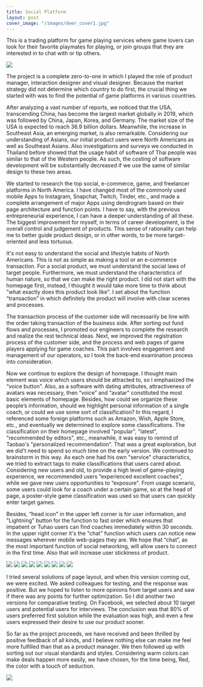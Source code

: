 ```yaml
---
title: Social Platform
layout: post
cover_image: "/images/deer_cover1.jpg"
---
```

This is a trading platform for game playing services where game lovers can look for their favorite playmates for playing, or join groups that they are interested in to chat with or tip others.

![](/images/deer_1.jpg)

The project is a complete zero-to-one in which I played the role of product manager, interaction designer and visual designer. Because the market strategy did not determine which country to do first, the crucial thing we started with was to find the potential of game platforms in various countries.

After analyzing a vast number of reports, we noticed that the USA, transcending China, has become the largest market globally in 2019, which was followed by China, Japan, Korea, and Germany. The market size of the USA is expected to reach 36.9 billion dollars. Meanwhile, the increase in Southeast Asia, an emerging market, is also remarkable. Considering our understanding of Asians, our initial product users were North Americans as well as Southeast Asians. Also investigations and surveys we conducted in Thailand before showed that the usage habit of software of Thai people was similar to that of the Western people. As such, the costing of software development will be substantially decreased if we use the same of similar design to these two areas.

We started to research the top social, e-commerce, game, and freelancer platforms in North America. I have changed most of the commonly used mobile Apps to Instagram, Snapchat, Twitch, Tinder, etc., and made a complete arrangement of major Apps using dendrogram based on their page architecture and function points. I have to say, with the previous entrepreneurial experience, I can have a deeper understanding of all these. The biggest improvement for myself, in terms of career development, is the overall control and judgement of products. This sense of rationality can help me to better guide product design, or in other words, to be more target-oriented and less tortuous.

It's not easy to understand the social and lifestyle habits of North Americans. This is not as simple as making a tool or an e-commerce transaction. For a social product, we must understand the social laws of target people. Furthermore, we must understand the characteristics of human nature, so that we can make the right product. I did not start with the homepage first, instead, I thought it would take more time to think about "what exactly does this product look like". I set about the function “transaction” in which definitely the product will involve with clear scenes and processes.

The transaction process of the customer side will necessarily be line with the order taking transaction of the business side. After sorting out fund flows and processes, I promoted our engineers to complete the research and realize the rest technical ideas. Next, we improved the registration process of the customer side, and the process and web pages of game players applying for game coaches. This part involves engagement and management of our operators, so I took the back-end examination process into consideration.

Now we continue to explore the design of homepage. I thought main element was voice which users should be attracted to, so I emphasized the “voice button". Also, as a software with dating attributes, attractiveness of avatars was necessary, then “voice” and “avatar" constituted the most basic elements of homepage. Besides, how could we organize these people’s information, should we highlight personal information of a single coach, or could we use some sort of classification? In this regard, I referenced some foreign platforms such as Amazon, Wish, Apple Store, etc., and eventually we determined to explore some classifications. The classification on their homepage involved "popular", "latest", "recommended by editors", etc., meanwhile, it was easy to remind of Taobao's "personalized recommendation". That was a great exploration, but we did't need to spend so much time on the early version. We continued to brainstorm in this way. As each one had his own "service" characteristics, we tried to extract tags to make classifications that users cared about. Considering new users and old, to provide a high level of game-playing experience, we recommended users “experienced excellent coaches", while we gave new users opportunities to “exposure". From usage scenario, some users could look for a coach under a certain game, so at the head of page, a poster-style game classification was used so that users can quickly enter target games.

Besides,  “head icon" in the upper left corner is for user information, and "Lightning" button for the function to fast order which ensures that impatient or Tuhao users can find coaches immediately within 30 seconds. In the upper right corner it's the "chat" function which users can notice new messages wherever mobile web-pages they are. We hope that “chat”, as the most important function of social networking, will allow users to connect in the first time. Also that will increase user stickiness of product.

![](/images/deer_2.jpg)
![](/images/deer_3.jpg)
![](/images/deer_4.jpg)
![](/images/deer_5.jpg)
![](/images/deer_6.jpg)
![](/images/deer_7.jpg)
![](/images/deer_8.jpg)
![](/images/deer_9.jpg)
![](./images/deer_10.jpg)

I tried several solutions of page layout, and when this version coming out, we were excited. We asked colleagues for testing, and the response was positive. But we hoped to listen to more opinions from target users and saw if there was any points for further optimization. So I did another two versions for comparative testing. On Facebook, we selected about 10 target users and potential users for interviews. The conclusion was that 80% of users preferred first solution while the evaluation was high, and even a few users expressed their desire to use our product sooner.

So far as the project proceeds, we have received and been thrilled by positive feedback of all kinds, and I believe nothing else can make me feel more fulfilled than that as a product manager. We then followed up with sorting out our visual standards and styles. Considering warm colors can make deals happen more easily, we have chosen, for the time being, Red, the color with a touch of seduction.

![](./images/deer_11.jpg)




